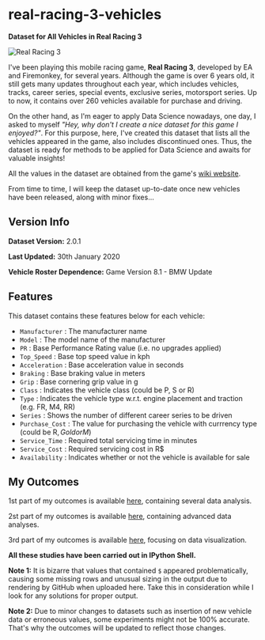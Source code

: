 # real-racing-3-vehicles
**Dataset for All Vehicles in Real Racing 3**

![Real Racing 3](https://i.ibb.co/PtnQjDc/real-racing-3-logo-1.png)

I've been playing this mobile racing game, **Real Racing 3**, developed by EA and Firemonkey, for several years. Although the game is over 6 years old, it still gets many updates throughout each year, which includes vehicles, tracks, career series, special events, exclusive series, motorsport series. Up to now, it contains over 260 vehicles available for purchase and driving.

On the other hand, as I'm eager to apply Data Science nowadays, one day, I asked to myself _"Hey, why don't I create a nice dataset for this game I enjoyed?"_. For this purpose, here, I've created this dataset that lists all the vehicles appeared in the game, also includes discontinued ones. Thus, the dataset is ready for methods to be applied for Data Science and awaits for valuable insights!

All the values in the dataset are obtained from the game's [wiki website](https://rr3.fandom.com/wiki/Main_Page).

From time to time, I will keep the dataset up-to-date once new vehicles have been released, along with minor fixes...

## Version Info

**Dataset Version:** 2.0.1

**Last Updated:** 30th January 2020

**Vehicle Roster Dependence:** Game Version 8.1 - BMW Update

## Features

This dataset contains these features below for each vehicle:
* `Manufacturer` : The manufacturer name
* `Model` : The model name of the manufacturer
* `PR` : Base Performance Rating value (i.e. no upgrades applied)
* `Top_Speed` : Base top speed value in kph
* `Acceleration` : Base acceleration value in seconds
* `Braking` : Base braking value in meters
* `Grip` : Base cornering grip value in g
* `Class` : Indicates the vehicle class (could be P, S or R)
* `Type` : Indicates the vehicle type w.r.t. engine placement and traction (e.g. FR, M4, RR) 
* `Series` : Shows the number of different career series to be driven
* `Purchase_Cost` : The value for purchasing the vehicle with currrency type (could be R$, Gold or M$)
* `Service_Time` : Required total servicing time in minutes
* `Service_Cost` : Required servicing cost in R$
* `Availability` : Indicates whether or not the vehicle is available for sale

## My Outcomes

1st part of my outcomes is available [here](https://github.com/toUpperCase78/real-racing-3-vehicles/blob/master/RR3_outcome1.ipynb), containing several data analysis.

2st part of my outcomes is available [here](https://github.com/toUpperCase78/real-racing-3-vehicles/blob/master/RR3_outcome2.ipynb), containing advanced data analyses.

3rd part of my outcomes is available [here](https://github.com/toUpperCase78/real-racing-3-vehicles/blob/master/RR3_outcome3.ipynb), focusing on data visualization.

**All these studies have been carried out in IPython Shell.**

**Note 1:** It is bizarre that values that contained `$` appeared problematically, causing some missing rows and unusual sizing in the output due to rendering by GitHub when uploaded here. Take this in consideration while I look for any solutions for proper output.

**Note 2:** Due to minor changes to datasets such as insertion of new vehicle data or erroneous values, some experiments might not be 100% accurate. That's why the outcomes will be updated to reflect those changes.
